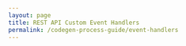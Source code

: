 ```yaml
---
layout: page
title: REST API Custom Event Handlers
permalink: /codegen-process-guide/event-handlers
---
```


